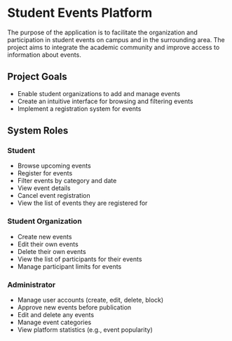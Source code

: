 # Student Events Platform
The purpose of the application is to facilitate the organization and participation in student events on campus and in the surrounding area. The project aims to integrate the academic community and improve access to information about events.
## Project Goals
* Enable student organizations to add and manage events
* Create an intuitive interface for browsing and filtering events
* Implement a registration system for events
## System Roles
### Student
* Browse upcoming events
* Register for events
* Filter events by category and date
* View event details
* Cancel event registration
* View the list of events they are registered for
### Student Organization
* Create new events
* Edit their own events
* Delete their own events
* View the list of participants for their events
* Manage participant limits for events
### Administrator
* Manage user accounts (create, edit, delete, block)
* Approve new events before publication
* Edit and delete any events
* Manage event categories
* View platform statistics (e.g., event popularity)
